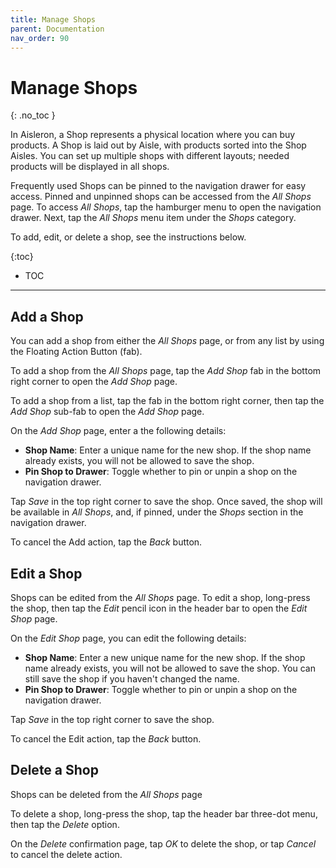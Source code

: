 ```yaml
---
title: Manage Shops
parent: Documentation
nav_order: 90
---
```


# Manage Shops
{: .no_toc }

In Aisleron, a Shop represents a physical location where you can buy products. A Shop is laid out by Aisle, with products sorted into the Shop Aisles. You can set up multiple shops with different layouts; needed products will be displayed in all shops.

Frequently used Shops can be pinned to the navigation drawer for easy access. Pinned and unpinned shops can be accessed from the *All Shops* page. To access *All Shops*, tap the hamburger menu to open the navigation drawer. Next, tap the *All Shops* menu item under the *Shops* category.

To add, edit, or delete a shop, see the instructions below.

{:toc}
* TOC

---

## Add a Shop  

You can add a shop from either the *All Shops* page, or from any list by using the Floating Action Button (fab).

To add a shop from the *All Shops* page, tap the *Add Shop* fab in the bottom right corner to open the *Add Shop* page.

To add a shop from a list, tap the fab in the bottom right corner, then tap the *Add Shop* sub-fab to open the *Add Shop* page.

On the *Add Shop* page, enter a the following details:
* **Shop Name**: Enter a unique name for the new shop. If the shop name already exists, you will not be allowed to save the shop.
* **Pin Shop to Drawer**: Toggle whether to pin or unpin a shop on the navigation drawer.

Tap *Save* in the top right corner to save the shop. Once saved, the shop will be available in *All Shops*, and, if pinned, under the *Shops* section in the navigation drawer.

To cancel the Add action, tap the *Back* button.

## Edit a Shop

Shops can be edited from the *All Shops* page. To edit a shop, long-press the shop, then tap the *Edit* pencil icon in the header bar to open the *Edit Shop* page.

On the *Edit Shop* page, you can edit the following details:
* **Shop Name**: Enter a new unique name for the new shop. If the shop name already exists, you will not be allowed to save the shop. You can still save the shop if you haven't changed the name.
* **Pin Shop to Drawer**: Toggle whether to pin or unpin a shop on the navigation drawer.

Tap *Save* in the top right corner to save the shop.

To cancel the Edit action, tap the *Back* button.

## Delete a Shop

Shops can be deleted from the *All Shops* page

To delete a shop, long-press the shop, tap the header bar three-dot menu, then tap the *Delete* option. 

On the *Delete* confirmation page, tap *OK* to delete the shop, or tap *Cancel* to cancel the delete action.

